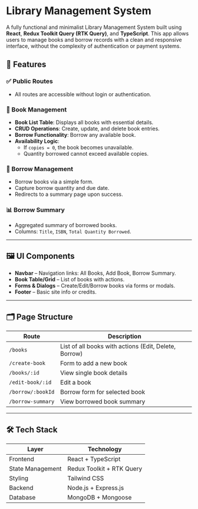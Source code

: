 # Library Management System

A fully functional and minimalist Library Management System built using **React**, **Redux Toolkit Query (RTK Query)**, and **TypeScript**. This app allows users to manage books and borrow records with a clean and responsive interface, without the complexity of authentication or payment systems.

## 🧩 Features

### ✅ Public Routes

- All routes are accessible without login or authentication.

### 📘 Book Management

- **Book List Table**: Displays all books with essential details.
- **CRUD Operations**: Create, update, and delete book entries.
- **Borrow Functionality**: Borrow any available book.
- **Availability Logic**:
  - If `copies = 0`, the book becomes unavailable.
  - Quantity borrowed cannot exceed available copies.

### 📝 Borrow Management

- Borrow books via a simple form.
- Capture borrow quantity and due date.
- Redirects to a summary page upon success.

### 📊 Borrow Summary

- Aggregated summary of borrowed books.
- Columns: `Title`, `ISBN`, `Total Quantity Borrowed`.

---

## 🖼️ UI Components

- **Navbar** – Navigation links: All Books, Add Book, Borrow Summary.
- **Book Table/Grid** – List of books with actions.
- **Forms & Dialogs** – Create/Edit/Borrow books via forms or modals.
- **Footer** – Basic site info or credits.

---

## 🗂️ Page Structure

| Route             | Description                                           |
| ----------------- | ----------------------------------------------------- |
| `/books`          | List of all books with actions (Edit, Delete, Borrow) |
| `/create-book`    | Form to add a new book                                |
| `/books/:id`      | View single book details                              |
| `/edit-book/:id`  | Edit a book                                           |
| `/borrow/:bookId` | Borrow form for selected book                         |
| `/borrow-summary` | View borrowed book summary                            |

---

## 🛠️ Tech Stack

| Layer            | Technology                |
| ---------------- | ------------------------- |
| Frontend         | React + TypeScript        |
| State Management | Redux Toolkit + RTK Query |
| Styling          | Tailwind CSS              |
| Backend          | Node.js + Express.js      |
| Database         | MongoDB + Mongoose        |

